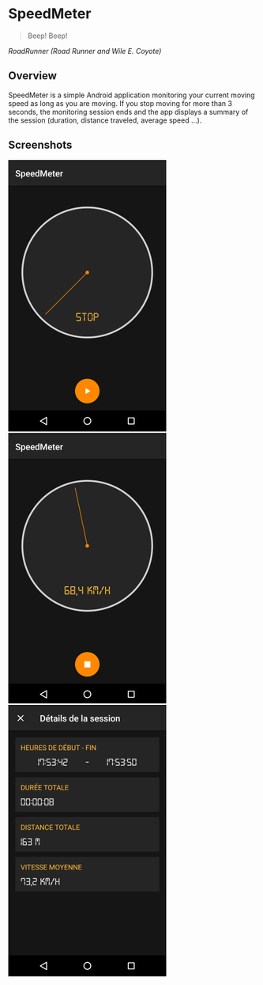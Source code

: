 # SpeedMeter

> Beep! Beep!

_RoadRunner (Road Runner and Wile E. Coyote)_

## Overview

SpeedMeter is a simple Android application monitoring your current moving speed
as long as you are moving. If you stop moving for more than 3 seconds, the monitoring session
 ends and the app displays a summary of the session (duration, distance traveled, average speed ...).
 
## Screenshots

![Monitoring Off](https://github.com/dancing-koala/speedmeter/raw/master/screenshots/monitor_off.png)
![Monitoring On](https://github.com/dancing-koala/speedmeter/raw/master/screenshots/monitor_on.png)
![Summary](https://github.com/dancing-koala/speedmeter/raw/master/screenshots/summary.png)